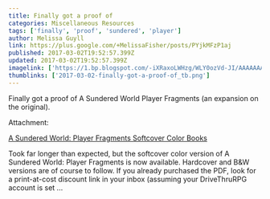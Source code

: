 ```yaml
---
title: Finally got a proof of
categories: Miscellaneous Resources
tags: ['finally', 'proof', 'sundered', 'player']
author: Melissa Guyll
link: https://plus.google.com/+MelissaFisher/posts/PYjkMFzP1aj
published: 2017-03-02T19:52:57.399Z
updated: 2017-03-02T19:52:57.399Z
imagelink: ['https://1.bp.blogspot.com/-iXRaxoLWHzg/WLY0ozVd-JI/AAAAAAAAW64/GVoO19spPmUuyuxvnXbQJ8yQryj-fF06QCLcB/s1600/P2281135.png']
thumblinks: ['2017-03-02-finally-got-a-proof-of_tb.png']
---
```


Finally got a proof of A Sundered World Player Fragments (an expansion on the original).


Attachment:

<a href='http://daegames.blogspot.com/2017/03/a-sundered-world-player-fragments.html'>A Sundered World: Player Fragments Softcover Color Books</a>


Took far longer than expected, but the softcover color version of A Sundered World: Player Fragments is now available. Hardcover and B&W versions are of course to follow. If you already purchased the PDF, look for a print-at-cost discount link in your inbox (assuming your DriveThruRPG account is set ...